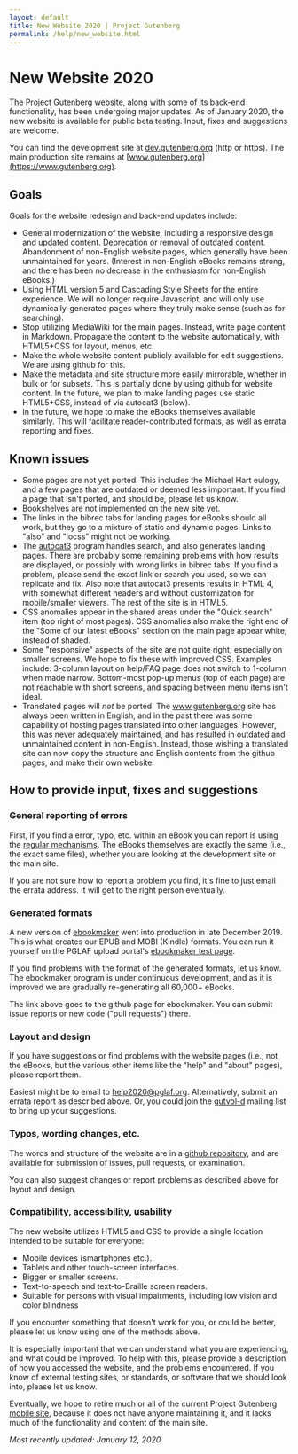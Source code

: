 ```yaml
---
layout: default
title: New Website 2020 | Project Gutenberg
permalink: /help/new_website.html
---
```


New Website 2020
================

The Project Gutenberg website, along with some of its back-end functionality, has been undergoing major updates. As of January 2020, the new website is available for public beta testing. Input, fixes and suggestions are welcome.

You can find the development site at [dev.gutenberg.org](https://dev.gutenberg.org) (http or https). The main production site remains at [www.gutenberg.org](https://www.gutenberg.org).

## Goals

Goals for the website redesign and back-end updates include:

* General modernization of the website, including a responsive design and updated content. Deprecation or removal of outdated content. Abandonment of non-English website pages, which generally have been unmaintained for years. (Interest in non-English eBooks remains strong, and there has been no decrease in the enthusiasm for non-English eBooks.)
* Using HTML version 5 and Cascading Style Sheets for the entire experience. We will no longer require Javascript, and will only use dynamically-generated pages where they truly make sense (such as for searching). 
* Stop utilizing MediaWiki for the main pages. Instead, write page content in Markdown. Propagate the content to the website automatically, with HTML5+CSS for layout, menus, etc.
* Make the whole website content publicly available for edit suggestions. We are using github for this. 
* Make the metadata and site structure more easily mirrorable, whether in bulk or for subsets. This is partially done by using github for website content. In the future, we plan to make landing pages use static HTML5+CSS, instead of via autocat3 (below).
* In the future, we hope to make the eBooks themselves available similarly. This will facilitate reader-contributed formats, as well as errata reporting and fixes.

## Known issues
* Some pages are not yet ported. This includes the Michael Hart eulogy, and a few pages that are outdated or deemed less important. If you find a page that isn't ported, and should be, please let us know.
* Bookshelves are not implemented on the new site yet. 
* The links in the bibrec tabs for landing pages for eBooks should all work, but they go to a mixture of static and dynamic pages. Links to "also" and "locss" might not be working.
* The [autocat3](https://github.com/gutenbergtools/autocat3) program handles search, and also generates landing pages. There are probably some remaining problems with how results are displayed, or possibly with wrong links in bibrec tabs. If you find a problem, please send the exact link or search you used, so we can replicate and fix. Also note that autocat3 presents results in HTML 4, with somewhat different headers and without customization for mobile/smaller viewers. The rest of the site is in HTML5.
* CSS anomalies appear in the shared areas under the "Quick search" item (top right of most pages). CSS anomalies also make the right end of the "Some of our latest eBooks" section on the main page appear white, instead of shaded.
* Some "responsive" aspects of the site are not quite right, especially on smaller screens. We hope to fix these with improved CSS. Examples include: 3-column layout on help/FAQ page does not switch to 1-column when made narrow. Bottom-most pop-up menus (top of each page) are not reachable with short screens, and spacing between menu items isn't ideal. 
* Translated pages will *not* be ported. The www.gutenberg.org site has always been written in English, and in the past there was some capability of hosting pages translated into other languages. However, this was never adequately maintained, and has resulted in outdated and unmaintained content in non-English. Instead, those wishing a translated site can now copy the structure and English contents from the github pages, and make their own website.

## How to provide input, fixes and suggestions

### General reporting of errors

First, if you find a error, typo, etc. within an eBook you can report is using the [regular mechanisms](/help/errata.html). The eBooks themselves are exactly the same (i.e., the exact same files), whether you are looking at the development site or the main site.

If you are not sure how to report a problem you find, it's fine to just email the errata address. It will get to the right person eventually.

### Generated formats

A new version of [ebookmaker](https://github.com/gutenbergtools/ebookmaker) went into production in late December 2019. This is what creates our EPUB and MOBI (Kindle) formats. You can run it yourself on the PGLAF upload portal's [ebookmaker test page](https://ebookmaker.pglaf.org).

If you find problems with the format of the generated formats, let us know. The ebookmaker program is under continuous development, and as it is improved we are gradually re-generating all 60,000+ eBooks.

The link above goes to the github page for ebookmaker. You can submit issue reports or new code ("pull requests") there.

### Layout and design

If you have suggestions or find problems with the website pages (i.e., not the eBooks, but the various other items like the "help" and "about" pages), please report them.

Easiest might be to email to help2020@pglaf.org. Alternatively, submit an errata report as described above. Or, you could join the [gutvol-d](https://lists.pglaf.org) mailing list to bring up your suggestions.

### Typos, wording changes, etc.

The words and structure of the website are in a [github repository](https://github.com/gbnewby/gutenbergsite), and are available for submission of issues, pull requests, or examination.

You can also suggest changes or report problems as described above for layout and design.

### Compatibility, accessibility, usability

The new website utilizes HTML5 and CSS to provide a single location intended to be suitable for everyone:

* Mobile devices (smartphones etc.).
* Tablets and other touch-screen interfaces.
* Bigger or smaller screens.
* Text-to-speech and text-to-Braille screen readers.
* Suitable for persons with visual impairments, including low vision and color blindness

If you encounter something that doesn't work for you, or could be better, please let us know using one of the methods above. 

It is especially important that we can understand what you are experiencing, and what could be improved. To help with this, please provide a description of how you accessed the website, and the problems encountered. If you know of external testing sites, or standards, or software that we should look into, please let us know.

Eventually, we hope to retire much or all of the current Project Gutenberg [mobile site](http://m.gutenberg.org), because it does not have anyone maintaining it, and it lacks much of the functionality and content of the main site. 

*Most recently updated: January 12, 2020*

